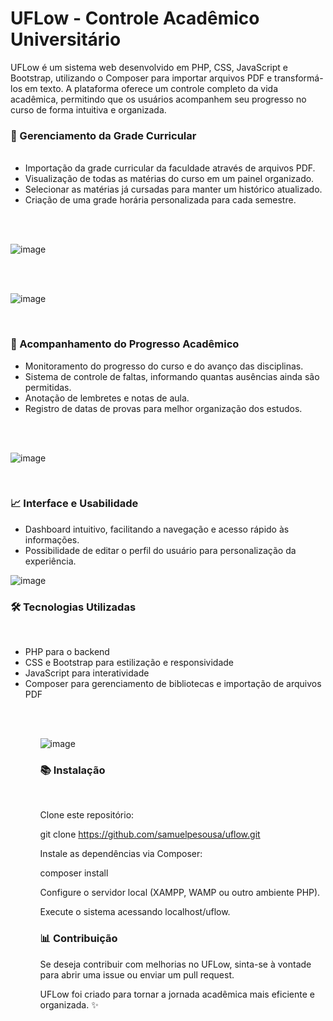 <h1>UFLow - Controle Acadêmico Universitário</h1>

<p>UFLow é um sistema web desenvolvido em PHP, CSS, JavaScript e Bootstrap, utilizando o Composer para importar arquivos PDF e transformá-los em texto. A plataforma oferece um controle completo da vida acadêmica, permitindo que os usuários acompanhem seu progresso no curso de forma intuitiva e organizada.</p>

<h3>🌟 Gerenciamento da Grade Curricular</h3>
<ul>
<br/>


<li>Importação da grade curricular da faculdade através de arquivos PDF.</li>

<li>Visualização de todas as matérias do curso em um painel organizado.</li>

<li>Selecionar as matérias já cursadas para manter um histórico atualizado.</li>

<li>Criação de uma grade horária personalizada para cada semestre.</li>

</ul><br/><br/>

![image](https://github.com/user-attachments/assets/b2a796b6-0c0f-4667-a77b-d2ab99ec3b98)



<br/><br/>

![image](https://github.com/user-attachments/assets/f1426e81-5a95-44d5-a64f-7fb705f9b653)


<br/>
<h3>🔢 Acompanhamento do Progresso Acadêmico</h3>
<ul>
  
<li>Monitoramento do progresso do curso e do avanço das disciplinas.</li>

<li>Sistema de controle de faltas, informando quantas ausências ainda são permitidas.</li>

<li>Anotação de lembretes e notas de aula.</li>

<li>Registro de datas de provas para melhor organização dos estudos.</li>

</ul><br/><br/>

![image](https://github.com/user-attachments/assets/51ef28da-725a-414d-a21c-ff7ba2cb5d28)

<br/>
<h3>📈 Interface e Usabilidade</h3>
<ul>
<li>Dashboard intuitivo, facilitando a navegação e acesso rápido às informações.</li>

<li>Possibilidade de editar o perfil do usuário para personalização da experiência.</li>
</ul>

![image](https://github.com/user-attachments/assets/aa3f5cd3-6ad2-402b-bdb2-4b0dd8397472)


<h3>🛠️ Tecnologias Utilizadas</h3><br/>
<ul>
<li>PHP para o backend</li>

<li>CSS e Bootstrap para estilização e responsividade</li>

<li>JavaScript para interatividade</li>

<li>Composer para gerenciamento de bibliotecas e importação de arquivos PDF</li>
<ul>
<br/><br/>
  
![image](https://github.com/user-attachments/assets/01498e58-bffd-4405-954f-526d79edb55b)



<h3>📚 Instalação</h3><br>

Clone este repositório:<br/>

git clone https://github.com/samuelpesousa/uflow.git <br/>

Instale as dependências via Composer:<br/>

composer install<br/>

Configure o servidor local (XAMPP, WAMP ou outro ambiente PHP).<br/>

Execute o sistema acessando localhost/uflow.<br/>


<h3>📊 Contribuição</h3>

<p>Se deseja contribuir com melhorias no UFLow, sinta-se à vontade para abrir uma issue ou enviar um pull request.</p>

<p>UFLow foi criado para tornar a jornada acadêmica mais eficiente e organizada. ✨</p>

